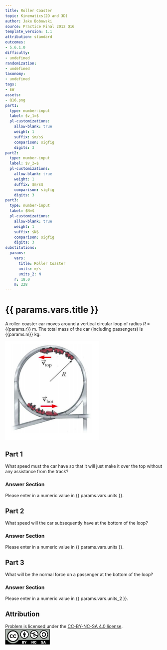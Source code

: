 ```yaml
---
title: Roller Coaster
topic: Kinematics(2D and 3D)
author: Jake Bobowski
source: Practice Final 2012 Q16
template_version: 1.1
attribution: standard
outcomes:
- 5.6.1.0
difficulty:
- undefined
randomization:
- undefined
taxonomy:
- undefined
tags:
- EW
assets:
- Q16.png
part1:
  type: number-input
  label: $v_1=$
  pl-customizations:
    allow-blank: true
    weight: 1
    suffix: $m/s$
    comparison: sigfig
    digits: 3
part2:
  type: number-input
  label: $v_2=$
  pl-customizations:
    allow-blank: true
    weight: 1
    suffix: $m/s$
    comparison: sigfig
    digits: 3
part3:
  type: number-input
  label: $N=$
  pl-customizations:
    allow-blank: true
    weight: 1
    suffix: $N$
    comparison: sigfig
    digits: 3
substitutions:
  params:
    vars:
      title: Roller Coaster
      units: m/s
      units_2: N
    r: 18.0
    m: 228
---
```

# {{ params.vars.title }}
A roller-coaster car moves around a vertical circular loop of radius $R$ = {{params.r}} m.
The total mass of the car (including passengers) is {{params.m}} kg.

<img src="Q16.png" width=300>

## Part 1

What speed must the car have so that it will just make it over the top without any assistance from the track?

### Answer Section

Please enter in a numeric value in {{ params.vars.units }}.

## Part 2

What speed will the car subsequently have at the bottom of the loop?

### Answer Section

Please enter in a numeric value in {{ params.vars.units }}.

## Part 3

What will be the normal force on a passenger at the bottom of the loop?

### Answer Section

Please enter in a numeric value in {{ params.vars.units_2 }}.

## Attribution

Problem is licensed under the [CC-BY-NC-SA 4.0 license](https://creativecommons.org/licenses/by-nc-sa/4.0/).<br> ![The Creative Commons 4.0 license requiring attribution-BY, non-commercial-NC, and share-alike-SA license.](https://raw.githubusercontent.com/firasm/bits/master/by-nc-sa.png)